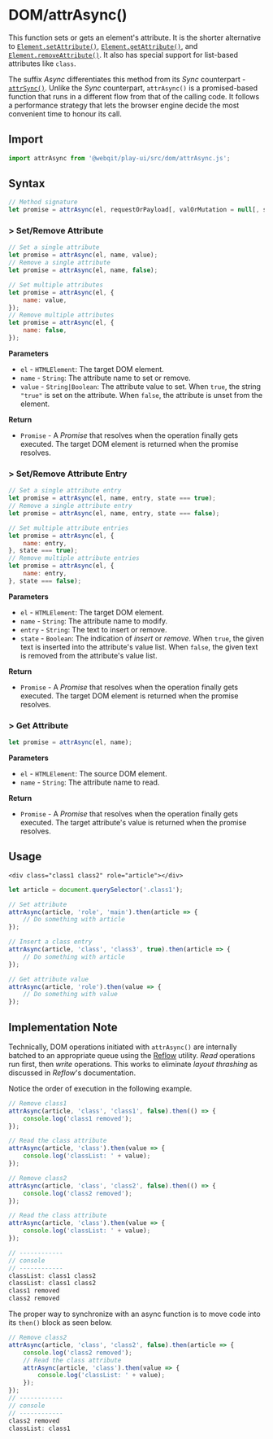 # DOM/attrAsync\(\)

This function sets or gets an element's attribute. It is the shorter alternative to [`Element.setAttribute()`](https://developer.mozilla.org/en-US/docs/Web/API/Element/setAttribute), [`Element.getAttribute()`](https://developer.mozilla.org/en-US/docs/Web/API/Element/getAttribute), and [`Element.removeAttribute()`](https://developer.mozilla.org/en-US/docs/Web/API/Element/removeAttribute). It also has special support for list-based attributes like `class`.

The suffix _Async_ differentiates this method from its _Sync_ counterpart - [`attrSync()`](../attrsync). Unlike the _Sync_ counterpart, `attrAsync()` is a promised-based function that runs in a different flow from that of the calling code. It follows a performance strategy that lets the browser engine decide the most convenient time to honour its call.

## Import

```javascript
import attrAsync from '@webqit/play-ui/src/dom/attrAsync.js';
```

## Syntax

```javascript
// Method signature
let promise = attrAsync(el, requestOrPayload[, valOrMutation = null[, subValMutation = null]]);
```

### &gt; Set/Remove Attribute

```javascript
// Set a single attribute
let promise = attrAsync(el, name, value);
// Remove a single attribute
let promise = attrAsync(el, name, false);

// Set multiple attributes
let promise = attrAsync(el, {
    name: value,
});
// Remove multiple attributes
let promise = attrAsync(el, {
    name: false,
});
```

**Parameters**

* `el` - `HTMLElement`: The target DOM element.
* `name` - `String`: The attribute name to set or remove.
* `value` - `String|Boolean`: The attribute value to set. When `true`, the string `"true"` is set on the attribute. When `false`, the attribute is unset from the element.

**Return**

* `Promise` - A _Promise_ that resolves when the operation finally gets executed. The target DOM element is returned when the promise resolves.

### &gt; Set/Remove Attribute Entry

```javascript
// Set a single attribute entry
let promise = attrAsync(el, name, entry, state === true);
// Remove a single attribute entry
let promise = attrAsync(el, name, entry, state === false);

// Set multiple attribute entries
let promise = attrAsync(el, {
    name: entry,
}, state === true);
// Remove multiple attribute entries
let promise = attrAsync(el, {
    name: entry,
}, state === false);
```

**Parameters**

* `el` - `HTMLElement`: The target DOM element.
* `name` - `String`: The attribute name to modify.
* `entry` - `String`: The text to insert or remove.
* `state` - `Boolean`: The indication of _insert_ or _remove_. When `true`, the given text is inserted into the attribute's value list. When `false`, the given text is removed from the attribute's value list.

**Return**

* `Promise` - A _Promise_ that resolves when the operation finally gets executed. The target DOM element is returned when the promise resolves.

### &gt; Get Attribute

```javascript
let promise = attrAsync(el, name);
```

**Parameters**

* `el` - `HTMLElement`: The source DOM element.
* `name` - `String`: The attribute name to read.

**Return**

* `Promise` - A _Promise_ that resolves when the operation finally gets executed. The target attribute's value is returned when the promise resolves.

## Usage

```markup
<div class="class1 class2" role="article"></div>
```

```javascript
let article = document.querySelector('.class1');

// Set attribute
attrAsync(article, 'role', 'main').then(article => {
    // Do something with article
});

// Insert a class entry
attrAsync(article, 'class', 'class3', true).then(article => {
    // Do something with article
});

// Get attribute value
attrAsync(article, 'role').then(value => {
    // Do something with value
});
```

## Implementation Note

Technically, DOM operations initiated with `attrAsync()` are internally batched to an appropriate queue using the [Reflow](../../concepts#async-dom) utility. _Read_ operations run first, then _write_ operations. This works to eliminate _layout thrashing_ as discussed in _Reflow_'s documentation.

Notice the order of execution in the following example.

```javascript
// Remove class1
attrAsync(article, 'class', 'class1', false).then(() => {
    console.log('class1 removed');
});

// Read the class attribute
attrAsync(article, 'class').then(value => {
    console.log('classList: ' + value);
});

// Remove class2
attrAsync(article, 'class', 'class2', false).then(() => {
    console.log('class2 removed');
});

// Read the class attribute
attrAsync(article, 'class').then(value => {
    console.log('classList: ' + value);
});

// ------------
// console
// ------------
classList: class1 class2
classList: class1 class2
class1 removed
class2 removed
```

The proper way to synchronize with an async function is to move code into its `then()` block as seen below.

```javascript
// Remove class2
attrAsync(article, 'class', 'class2', false).then(article => {
    console.log('class2 removed');
    // Read the class attribute
    attrAsync(article, 'class').then(value => {
        console.log('classList: ' + value);
    });
});
// ------------
// console
// ------------
class2 removed
classList: class1
```

